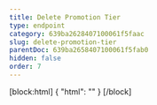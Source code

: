 ```yaml
---
title: Delete Promotion Tier
type: endpoint
category: 639ba2628407100061f5faac
slug: delete-promotion-tier
parentDoc: 639ba2658407100061f5fab0
hidden: false
order: 7
---
```

[block:html]
{
  "html": "<style>\n.LanguagePicker-divider { \n  display: none; }\n</style>"
}
[/block]
